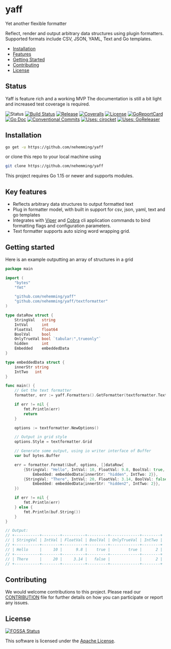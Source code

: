 # yaff

Yet another flexible formatter 

Reflect, render and output arbitrary data structures using plugin formatters.  Supported formats include CSV, JSON, YAML, Text and Go templates.

 * [Installation](#install) 
 * [Features](#features)
 * [Getting Started](#start)
 * [Contributing](#contrib)
 * [License](#license)

## Status

Yaff is feature rich and a working MVP   The documentation is still a bit light and increased test coverage is required.

![Status](https://img.shields.io/badge/Status-ALPHA-red?style=for-the-badge)
[![Build Status](https://img.shields.io/circleci/build/gh/nehemming/yaff/master?style=for-the-badge)](https://github.com/nehemming/yaff) 
[![Release](https://img.shields.io/github/v/release/nehemming/yaff.svg?style=for-the-badge)](https://github.com/nehemming/yaff/releases/latest)
[![Coveralls](https://img.shields.io/coveralls/github/nehemming/yaff?style=for-the-badge)](https://coveralls.io/github/nehemming/yaff)
[![License](https://img.shields.io/badge/License-Apache%202.0-blue.svg?style=for-the-badge)](#license)
[![GoReportCard](https://goreportcard.com/badge/github.com/nehemming/yaff?test=0&style=for-the-badge)](https://goreportcard.com/report/github.com/nehemming/yaff)
[![Go Doc](https://img.shields.io/badge/godoc-reference-blue.svg?style=for-the-badge)](http://godoc.org/github.com/nehemming/cirocket)
[![Conventional Commits](https://img.shields.io/badge/Conventional%20Commits-1.0.0-yellow.svg?style=for-the-badge)](https://conventionalcommits.org)
[![Uses: cirocket](https://img.shields.io/badge/Uses-cirocket-orange?style=for-the-badge)](https://github.com/nehemming/cirocket)
[![Uses: GoReleaser](https://img.shields.io/badge/uses-goreleaser-green.svg?style=for-the-badge)](https://github.com/goreleaser)

## <a name="install"></a>Installation

```bash
go get -u https://github.com/nehemming/yaff
```

or clone this repo to your local machine using

```bash
git clone https://github.com/nehemming/yaff
```

This project requires Go 1.15 or newer and supports modules.

## <a name="features"></a>Key features

 *  Reflects arbitrary data structures to output formatted text
 *  Plug in formatter model, with built in support for csv, json, yaml, text and go templates
 * Integrates with [Viper](https://github.com/spf13/viper) and [Cobra](https://github.com/spf13/cobra) cli application commands to bind formatting flags and configuration parameters.
 * Text formatter supports auto sizing word wrapping grid.

## <a name="start"></a>Getting started

Here is an example outputting an array of structures in a grid

```go
package main

import (
	"bytes"
	"fmt"

	"github.com/nehemming/yaff"
	"github.com/nehemming/yaff/textformatter"
)

type dataRow struct {
	StringVal   string
	IntVal      int
	FloatVal    float64
	BoolVal     bool
	OnlyTrueVal bool `tabular:",trueonly"`
	hidden      int
	Embedded    embeddedData
}

type embeddedData struct {
	innerStr string
	IntTwo   int
}

func main() {
	// Get the text formatter
	formatter, err := yaff.Formatters().GetFormatter(textformatter.Text)

	if err != nil {
		fmt.Println(err)
		return
	}

	options := textformatter.NewOptions()

	// Output in grid style
	options.Style = textformatter.Grid

	// Generate some output, using io writer interface of Buffer
	var buf bytes.Buffer

	err = formatter.Format(&buf, options, []dataRow{
		{StringVal: "Hello", IntVal: 10, FloatVal: 9.8, BoolVal: true, OnlyTrueVal: true, hidden: 99,
			Embedded: embeddedData{innerStr: "hidden", IntTwo: 2}},
		{StringVal: "There", IntVal: 20, FloatVal: 3.14, BoolVal: false, OnlyTrueVal: false, hidden: 99,
			Embedded: embeddedData{innerStr: "hidden2", IntTwo: 2}},
	})

	if err != nil {
		fmt.Println(err)
	} else {
		fmt.Println(buf.String())
	}
}

// Output:
// +-----------+--------+----------+---------+-------------+--------+
// | StringVal | IntVal | FloatVal | BoolVal | OnlyTrueVal | IntTwo |
// +-----------+--------+----------+---------+-------------+--------+
// | Hello     |     10 |      9.8 |    true |        true |      2 |
// +-----------+--------+----------+---------+-------------+--------+
// | There     |     20 |     3.14 |   false |             |      2 |
// +-----------+--------+----------+---------+-------------+--------+
```

## <a name="contrib"></a>Contributing
We would welcome contributions to this project.  Please read our [CONTRIBUTION](https://github.com/nehemming/yaff/blob/master/CONTRIBUTING.md) file for further details on how you can participate or report any issues.

## <a name="license"></a>License

[![FOSSA Status](https://app.fossa.com/api/projects/custom%2B26823%2Fgit%40github.com%3Anehemming%2Fyaff.git.svg?type=small)](https://app.fossa.com/projects/custom%2B26823%2Fgit%40github.com%3Anehemming%2Fyaff.git?ref=badge_small)

This software is licensed under the [Apache License](https://github.com/nehemming/yaff/blob/master/LICENSE). 